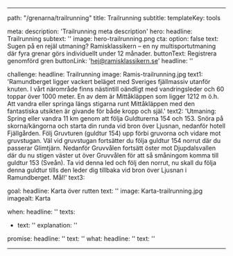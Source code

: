 ---

path: "/grenarna/trailrunning"
title: Trailrunning
subtitle: 
templateKey: tools

meta: 
  description: 'Trailrunning meta description'
hero:
  headline: Trailrunning
  subtext: ''
  image: hero-trailrunning.png
  cta:
    option: false
    text: Sugen på en rejäl utmaning? Ramisklassikern – en ny multisportutmaning där fyra grenar görs individuellt under 12 månader. 
    buttonText: Registrera genomförd gren
    buttonLink: 'hej@ramisklassikern.se'
    headline: ''

challenge:
  headline: Trailrunning
  image: Ramis-trailrunning.jpg
  text1: 'Ramundberget ligger vackert beläget med Sveriges fjällmassiv utanför knuten. I vårt närområde finns nästintill oändligt med vandringsleder och 60 toppar över 1000 meter. En av dem är Mittåkläppen som ligger 1212 m ö.h. Att vandra eller springa längs stigarna runt Mittåkläppen med den fantastiska utsikten är givande för både kropp och själ.' 
  text2: 'Utmaning: Spring eller vandra 11 km genom att följa Guldturerna 154 och 153. Snöra på skorna/kängorna och starta din runda vid bron över Ljusnan, nedanför hotell Fjällgården. Följ Gruvturen (guldtur 154) upp förbi gruvorna och vidare mot gruvstugan. Väl vid gruvstugan fortsätter du följa guldtur 154 norrut där du passerar Glimtjärn. Nedanför Gruvvålen fortsätt öster mot Djupdalsvallen där du nu stigen väster ut över Gruvvålen för att så småningom komma till guldtur 153 (Sveån). Ta vid denna led och följ den norrut, nu skall du följa denna guldtur tills den leder dig tillbaka vid bron över Ljusnan i Ramundberget. Mål!'
  text3:

goal:
  headline: Karta över rutten
  text: '' 
  image: Karta-trailrunning.jpg
  imagealt: Karta

when:
  headline: ''
  texts:
  - text: ''
    explanation: ''

 
promise:
  headline: ''
  text: ''
what:
  headline: ''
  text: ''

---